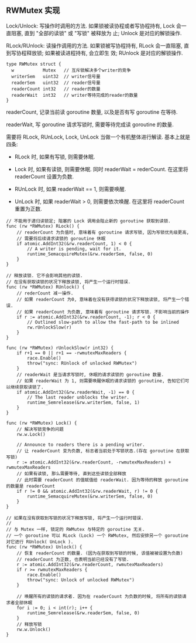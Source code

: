 ## RWMutex 实现

Lock/Unlock: 写操作时调用的方法. 如果锁被读协程或者写协程持有, Lock 会一直阻塞, 直到 "全部的读锁" 或 "写锁" 被释放为
止; Unlock 是对应的解锁操作.
   
RLock/RUnlock: 读操作调用的方法. 如果锁被写协程持有, RLock 会一直阻塞, 直到写协程释放锁; 如果被读进程持有, 会立即生
效; RUnlock 是对应的解锁操作.


```cgo
type RWMutex struct {
  w           Mutex   // 互斥锁解决多个writer的竞争
  writerSem   uint32  // writer信号量
  readerSem   uint32  // reader信号量
  readerCount int32   // reader的数量
  readerWait  int32   // writer等待完成的reader的数量
}
```

readerCount, 记录当前读 goroutine 数量, 以及是否有写 goroutine 在等待.

readerWait, 写 goroutine 请求写锁时, 需要等待完成读 goroutine 的数量.


需要将 RLock, RUnLock, Lock, UnLock 当做一个有机整体进行解读. 基本上就是四条:

- RLock 时, 如果有写锁, 则需要休眠. 

- Lock 时, 如果有读锁, 则需要休眠. 同时 readerWait = rederCount. 在这里将 readerCount 设置为负数.

- RUnLock 时, 如果 readerWait == 1, 则需要唤醒.

- UnLock 时, 如果 readerWait > 0, 则需要依次唤醒. 在这里将 readerCount 重置为正数.

```cgo
// 不能用于递归读锁定; 阻塞的 Lock 调用会阻止新的 goroutine 获取到读锁.
func (rw *RWMutex) RLock() {
    // readerCount 为负值时, 意味着有 goroutine 请求写锁, 因为写锁优先级更高, 
    // 需要将后续请求读锁的 goroutine 休眠
    if atomic.AddInt32(&rw.readerCount, 1) < 0 {
        // A writer is pending, wait for it.
        runtime_SemacquireMutex(&rw.readerSem, false, 0)
    }
}
```

```cgo
// 释放读锁. 它不会影响其他的读锁. 
// 在没有获取读锁的状况下释放读锁, 将产生一个运行时错误.
func (rw *RWMutex) RUnlock() {
    // rederCount 减一操作.
    // 如果 readerCount 为0, 意味着在没有获得读锁的状况下释放读锁, 将产生一个错误.
    // 如果 readerCount 为负数, 意味着有 goroutine 请求写锁. 不影响当前的操作
    if r := atomic.AddInt32(&rw.readerCount, -1); r < 0 {
        // Outlined slow-path to allow the fast-path to be inlined
        rw.rUnlockSlow(r)
    }
}

func (rw *RWMutex) rUnlockSlow(r int32) {
    if r+1 == 0 || r+1 == -rwmutexMaxReaders {
        race.Enable()
        throw("sync: RUnlock of unlocked RWMutex")
    }
    // readerWait 是当请求写锁时, 休眠的请求读锁的 goroutine 数量.
    // 如果 readerWait 为 1, 则需要唤醒休眠的请求读锁的 goroutine, 告知它们可以继续获取读锁了.
    if atomic.AddInt32(&rw.readerWait, -1) == 0 {
        // The last reader unblocks the writer.
        runtime_Semrelease(&rw.writerSem, false, 1)
    }
}
```


```cgo
func (rw *RWMutex) Lock() {
    // 解决写锁竞争的问题
    rw.w.Lock()
	
    // Announce to readers there is a pending writer.
    // 让 readerCount 变为负数, 标志者当前处于写锁状态.(存在 goroutine 在获取写锁)
    r := atomic.AddInt32(&rw.readerCount, -rwmutexMaxReaders) + rwmutexMaxReaders
    // 如果有读锁, 那么需要等待, 直到这些读锁全部释放
    // 此时需要 readerCount 的值赋值给 readerWait. 因为等待的释放 goroutine 的数量是 readerCount
    if r != 0 && atomic.AddInt32(&rw.readerWait, r) != 0 {
        runtime_SemacquireMutex(&rw.writerSem, false, 0)
    }
}
```


```cgo
// 如果在没有获取到写锁的状况下释放写锁, 将产生一个运行时错误.
//
// 与 Mutex 一样, 锁定的 RWMutex 与特定的 goroutine 无关. 
// 一个 goroutine 可以 RLock (Lock) 一个 RWMutex, 然后安排另一个 goroutine 对它进行 RUnlock( UnLock ).
func (rw *RWMutex) Unlock() {
    // 恢复 readerCount 的数量. (因为在获取到写锁的时候, 该值被被设置为负数)
    // readerCount 为正数, 也表明当前已经没有了写锁.
    r := atomic.AddInt32(&rw.readerCount, rwmutexMaxReaders)
    if r >= rwmutexMaxReaders {
        race.Enable()
        throw("sync: Unlock of unlocked RWMutex")
    }
	
    // 唤醒所有的读锁的请求者. 因为在 readerCount 为负数的时候, 将所有的读锁请求者全部休眠
    for i := 0; i < int(r); i++ {
        runtime_Semrelease(&rw.readerSem, false, 0)
    }
    // 释放写锁
    rw.w.Unlock()
}
```

